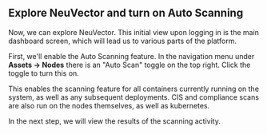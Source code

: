## Explore NeuVector and turn on Auto Scanning

Now, we can explore NeuVector. This initial view upon logging in is the main dashboard screen, which will lead us to various parts of the platform.

First, we'll enable the Auto Scanning feature. In the navigation menu under **Assets -> Nodes** there is an "Auto Scan" toggle on the top right. Click the toggle to turn this on.

This enables the scanning feature for all containers currently running on the system, as well as any subsequent deployments. CIS and compliance scans are also run on the nodes themselves, as well as kubernetes.

In the next step, we will view the results of the scanning activity.
